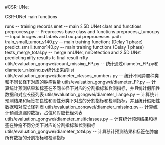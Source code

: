 #CSR-UNet

CSR-UNet main functions

runs -- training records
unet -- main 2.5D UNet class and functions 
preprocess.py -- Preprocess base class and functions
preprocess_tumor.py -- input images and labels and output preprocessed path
train_small_tumor_v140.py -- main training functions (Delay 1 phase)
predict_small_tumor140.py -- main training functions (Delay 1 phase)
tests_merge_total.py -- merge nnUNet, nnDetection and 2.5D UNet predicting nifty results to final result nifty
utils/evaluation_gongwei/count_missing_FP.py -- 统计通过diameter_FP.py和diameter_missing.py统计出来的list
utils/evaluation_gongwei/diameter_classes_numbers.py -- 统计不同肿瘤种类和不同长径下对应的肿瘤数量
utils/evaluation_gongwei/diameter_FP.py -- 计算统计预测结果和标签在不同长径下对应的分割指标和检测指标，并且统计假阳性数据和对应长径列表
utils/evaluation_gongwei/diameter_liange.py -- 计算统计预测结果和标签在良性和恶性分类下对应的分割指标和检测指标，并且统计假阳性数据和对应长径列表
utils/evaluation_gongwei/diameter_missing.py -- 计算统计预测遗漏的数据，占位和对应长径列表
utils/evaluation_gongwei/diameter_multiclasses.py -- 计算统计预测结果和标签在肿瘤不同分类下对应的分割指标和检测指标
utils/evaluation_gongwei/diameter_total.py -- 计算统计预测结果和标签在肿瘤所有数据的分割指标和检测指标
